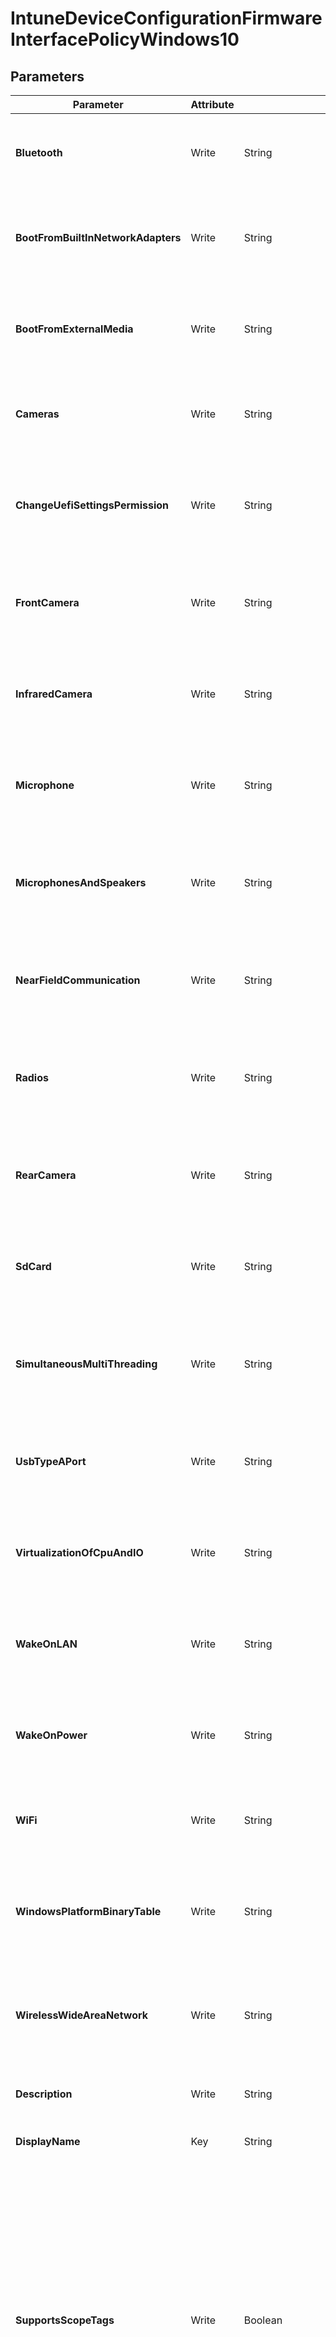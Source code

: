 ﻿# IntuneDeviceConfigurationFirmwareInterfacePolicyWindows10

## Parameters

| Parameter | Attribute | DataType | Description | Allowed Values |
| --- | --- | --- | --- | --- |
| **Bluetooth** | Write | String | Defines whether a user is allowed to enable Bluetooth. Possible values are: notConfigured, enabled, disabled. | `notConfigured`, `enabled`, `disabled` |
| **BootFromBuiltInNetworkAdapters** | Write | String | Defines whether a user is allowed to boot from built-in network adapters. Possible values are: notConfigured, enabled, disabled. | `notConfigured`, `enabled`, `disabled` |
| **BootFromExternalMedia** | Write | String | Defines whether a user is allowed to boot from external media. Possible values are: notConfigured, enabled, disabled. | `notConfigured`, `enabled`, `disabled` |
| **Cameras** | Write | String | Defines whether built-in cameras are enabled. Possible values are: notConfigured, enabled, disabled. | `notConfigured`, `enabled`, `disabled` |
| **ChangeUefiSettingsPermission** | Write | String | Defines the permission level granted to users to change UEFI settings. Possible values are: notConfiguredOnly, none. | `notConfiguredOnly`, `none` |
| **FrontCamera** | Write | String | Defines whether a user is allowed to enable Front Camera. Possible values are: notConfigured, enabled, disabled. | `notConfigured`, `enabled`, `disabled` |
| **InfraredCamera** | Write | String | Defines whether a user is allowed to enable Infrared camera. Possible values are: notConfigured, enabled, disabled. | `notConfigured`, `enabled`, `disabled` |
| **Microphone** | Write | String | Defines whether a user is allowed to enable Microphone. Possible values are: notConfigured, enabled, disabled. | `notConfigured`, `enabled`, `disabled` |
| **MicrophonesAndSpeakers** | Write | String | Defines whether built-in microphones or speakers are enabled. Possible values are: notConfigured, enabled, disabled. | `notConfigured`, `enabled`, `disabled` |
| **NearFieldCommunication** | Write | String | Defines whether a user is allowed to enable Near Field Communication. Possible values are: notConfigured, enabled, disabled. | `notConfigured`, `enabled`, `disabled` |
| **Radios** | Write | String | Defines whether built-in radios e.g. WIFI, NFC, Bluetooth, are enabled. Possible values are: notConfigured, enabled, disabled. | `notConfigured`, `enabled`, `disabled` |
| **RearCamera** | Write | String | Defines whether a user is allowed to enable rear camera. Possible values are: notConfigured, enabled, disabled. | `notConfigured`, `enabled`, `disabled` |
| **SdCard** | Write | String | Defines whether a user is allowed to enable SD Card Port. Possible values are: notConfigured, enabled, disabled. | `notConfigured`, `enabled`, `disabled` |
| **SimultaneousMultiThreading** | Write | String | Defines whether a user is allowed to enable Simultaneous MultiThreading. Possible values are: notConfigured, enabled, disabled. | `notConfigured`, `enabled`, `disabled` |
| **UsbTypeAPort** | Write | String | Defines whether a user is allowed to enable USB Type A Port. Possible values are: notConfigured, enabled, disabled. | `notConfigured`, `enabled`, `disabled` |
| **VirtualizationOfCpuAndIO** | Write | String | Defines whether CPU and IO virtualization is enabled. Possible values are: notConfigured, enabled, disabled. | `notConfigured`, `enabled`, `disabled` |
| **WakeOnLAN** | Write | String | Defines whether a user is allowed to enable Wake on LAN. Possible values are: notConfigured, enabled, disabled. | `notConfigured`, `enabled`, `disabled` |
| **WakeOnPower** | Write | String | Defines whether a user is allowed to enable Wake On Power. Possible values are: notConfigured, enabled, disabled. | `notConfigured`, `enabled`, `disabled` |
| **WiFi** | Write | String | Defines whether a user is allowed to enable WiFi. Possible values are: notConfigured, enabled, disabled. | `notConfigured`, `enabled`, `disabled` |
| **WindowsPlatformBinaryTable** | Write | String | Defines whether a user is allowed to enable Windows Platform Binary Table. Possible values are: notConfigured, enabled, disabled. | `notConfigured`, `enabled`, `disabled` |
| **WirelessWideAreaNetwork** | Write | String | Defines whether a user is allowed to enable Wireless Wide Area Network. Possible values are: notConfigured, enabled, disabled. | `notConfigured`, `enabled`, `disabled` |
| **Description** | Write | String | Admin provided description of the Device Configuration. | |
| **DisplayName** | Key | String | Admin provided name of the device configuration. | |
| **SupportsScopeTags** | Write | Boolean | Indicates whether or not the underlying Device Configuration supports the assignment of scope tags. Assigning to the ScopeTags property is not allowed when this value is false and entities will not be visible to scoped users. This occurs for Legacy policies created in Silverlight and can be resolved by deleting and recreating the policy in the Azure Portal. This property is read-only. | |
| **Id** | Write | String | The unique identifier for an entity. Read-only. | |
| **Assignments** | Write | MSFT_DeviceManagementConfigurationPolicyAssignments[] | Represents the assignment to the Intune policy. | |
| **Ensure** | Write | String | Present ensures the policy exists, absent ensures it is removed. | `Present`, `Absent` |
| **Credential** | Write | PSCredential | Credentials of the Admin | |
| **ApplicationId** | Write | String | Id of the Azure Active Directory application to authenticate with. | |
| **TenantId** | Write | String | Id of the Azure Active Directory tenant used for authentication. | |
| **ApplicationSecret** | Write | PSCredential | Secret of the Azure Active Directory tenant used for authentication. | |
| **CertificateThumbprint** | Write | String | Thumbprint of the Azure Active Directory application's authentication certificate to use for authentication. | |
| **ManagedIdentity** | Write | Boolean | Managed ID being used for authentication. | |

### MSFT_DeviceManagementConfigurationPolicyAssignments

#### Parameters

| Parameter | Attribute | DataType | Description | Allowed Values |
| --- | --- | --- | --- | --- |
| **dataType** | Write | String | The type of the target assignment. | `#microsoft.graph.groupAssignmentTarget`, `#microsoft.graph.allLicensedUsersAssignmentTarget`, `#microsoft.graph.allDevicesAssignmentTarget`, `#microsoft.graph.exclusionGroupAssignmentTarget`, `#microsoft.graph.configurationManagerCollectionAssignmentTarget` |
| **deviceAndAppManagementAssignmentFilterType** | Write | String | The type of filter of the target assignment i.e. Exclude or Include. Possible values are:none, include, exclude. | `none`, `include`, `exclude` |
| **deviceAndAppManagementAssignmentFilterId** | Write | String | The Id of the filter for the target assignment. | |
| **groupId** | Write | String | The group Id that is the target of the assignment. | |
| **groupDisplayName** | Write | String | The group Display Name that is the target of the assignment. | |
| **collectionId** | Write | String | The collection Id that is the target of the assignment.(ConfigMgr) | |


## Description

Intune Device Configuration Firmware Interface Policy for Windows10

## Permissions

### Microsoft Graph

To authenticate with the Microsoft Graph API, this resource required the following permissions:

#### Delegated permissions

- **Read**

    - DeviceManagementConfiguration.Read.All

- **Update**

    - DeviceManagementConfiguration.ReadWrite.All

#### Application permissions

- **Read**

    - DeviceManagementConfiguration.Read.All

- **Update**

    - DeviceManagementConfiguration.ReadWrite.All

## Examples

### Example 1

This example is used to test new resources and showcase the usage of new resources being worked on.
It is not meant to use as a production baseline.

```powershell
Configuration Example
{
    param(
        [Parameter(Mandatory = $true)]
        [PSCredential]
        $Credscredential
    )
    Import-DscResource -ModuleName Microsoft365DSC

    node localhost
    {
        IntuneDeviceConfigurationFirmwareInterfacePolicyWindows10 'Example'
        {
            Assignments                    = @(
                MSFT_DeviceManagementConfigurationPolicyAssignments{
                    deviceAndAppManagementAssignmentFilterType = 'none'
                    dataType = '#microsoft.graph.allDevicesAssignmentTarget'
                }
            );
            Bluetooth                      = "notConfigured";
            BootFromBuiltInNetworkAdapters = "notConfigured";
            BootFromExternalMedia          = "notConfigured";
            Cameras                        = "enabled";
            ChangeUefiSettingsPermission   = "notConfiguredOnly";
            Credential                     = $Credscredential;
            DisplayName                    = "firmware";
            Ensure                         = "Present";
            FrontCamera                    = "enabled";
            Id                             = "16599412-1827-4837-b2c1-da2c8260d16e";
            InfraredCamera                 = "enabled";
            Microphone                     = "notConfigured";
            MicrophonesAndSpeakers         = "enabled";
            NearFieldCommunication         = "notConfigured";
            Radios                         = "enabled";
            RearCamera                     = "enabled";
            SdCard                         = "notConfigured";
            SimultaneousMultiThreading     = "enabled";
            SupportsScopeTags              = $True;
            UsbTypeAPort                   = "notConfigured";
            VirtualizationOfCpuAndIO       = "enabled";
            WakeOnLAN                      = "notConfigured";
            WakeOnPower                    = "notConfigured";
            WiFi                           = "notConfigured";
            WindowsPlatformBinaryTable     = "enabled";
            WirelessWideAreaNetwork        = "notConfigured";
        }
    }
}
```

